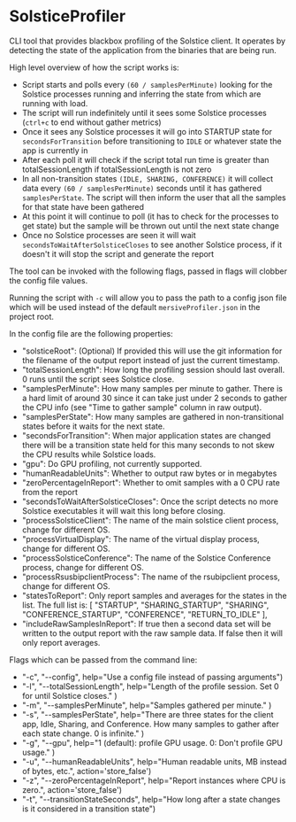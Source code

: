 # SolsticeProfiler

CLI tool that provides blackbox profiling of the Solstice client. It operates by detecting the state of the application from the binaries that are being run.

High level overview of how the script works is:
* Script starts and polls every `(60 / samplesPerMinute)` looking for the Solstice processes running and inferring the state from which are running with load.
* The script will run indefinitely until it sees some Solstice processes (`ctrl+c` to end without gather metrics)
* Once it sees any Solstice processes it will go into STARTUP state for `secondsForTransition` before transitioning to `IDLE` or whatever state the app is currently in
* After each poll it will check if the script total run time is greater than totalSessionLength if totalSessionLength is not zero
* In all non-transition states `(IDLE, SHARING, CONFERENCE)` it will collect data every `(60 / samplesPerMinute)` seconds until it has gathered `samplesPerState`. The script will then inform the user that all the samples for that state have been gathered
* At this point it will continue to poll (it has to check for the processes to get state) but the sample will be thrown out until the next state change
* Once no Solstice processes are seen it will wait `secondsToWaitAfterSolsticeCloses` to see another Solstice process, if it doesn't it will stop the script and generate the report

The tool can be invoked with the following flags, passed in flags will clobber the config file values.

Running the script with `-c` will allow you to pass the path to a config json file which will be used instead of the default `mersiveProfiler.json` in the project root.

In the config file are the following properties:

* "solsticeRoot": (Optional) If provided this will use the git information for the filename of the output report instead of just the current timestamp.
* "totalSessionLength": How long the profiling session should last overall. 0 runs until the script sees Solstice close.
* "samplesPerMinute": How many samples per minute to gather. There is a hard limit of around 30 since it can take just under 2 seconds to gather the CPU info (see "Time to gather sample" column in raw output).
* "samplesPerState": How many samples are gathered in non-transitional states before it waits for the next state.
* "secondsForTransition": When major application states are changed there will be a transition state held for this many seconds to not skew the CPU results while Solstice loads.
* "gpu": Do GPU profiling, not currently supported.
* "humanReadableUnits": Whether to output raw bytes or in megabytes
* "zeroPercentageInReport": Whether to omit samples with a 0 CPU rate from the report
* "secondsToWaitAfterSolsticeCloses": Once the script detects no more Solstice executables it will wait this long before closing.
* "processSolsticeClient": The name of the main solstice client process, change for different OS.
* "processVirtualDisplay": The name of the virtual display process, change for different OS.
* "processSolsticeConference": The name of the Solstice Conference process, change for different OS.
* "processRsusbipclientProcess": The name of the rsubipclient process, change for different OS.
* "statesToReport": Only report samples and averages for the states in the list. The full list is: [ "STARTUP", "SHARING_STARTUP", "SHARING", "CONFERENCE_STARTUP", "CONFERENCE", "RETURN_TO_IDLE" ],
* "includeRawSamplesInReport": If true then a second data set will be written to the output report with the raw sample data. If false then it will only report averages.

Flags which can be passed from the command line:

* "-c", "--config", help="Use a config file instead of passing arguments")
* "-l", "--totalSessionLength", help="Length of the profile session. Set 0 for until Solstice closes." )
* "-m", "--samplesPerMinute", help="Samples gathered per minute." )
*  "-s", "--samplesPerState", help="There are three states for the client app, Idle, Sharing, and Conference. How many samples to gather after each state change. 0 is infinite." )
*  "-g", "--gpu", help="1 (default): profile GPU usage. 0: Don't profile GPU usage." )
* "-u", "--humanReadableUnits", help="Human readable units, MB instead of bytes, etc.", action='store_false')
* "-z", "--zeroPercentageInReport", help="Report instances where CPU is zero.", action='store_false')
* "-t", "--transitionStateSeconds", help="How long after a state changes is it considered in a transition state")




